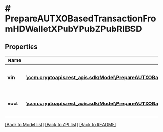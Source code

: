# # PrepareAUTXOBasedTransactionFromHDWalletXPubYPubZPubRIBSD

## Properties

Name | Type | Description | Notes
------------ | ------------- | ------------- | -------------
**vin** | [**\com.cryptoapis.rest_apis.sdk\Model\PrepareAUTXOBasedTransactionFromHDWalletXPubYPubZPubRIBSDVinInner[]**](PrepareAUTXOBasedTransactionFromHDWalletXPubYPubZPubRIBSDVinInner.md) | Represents the transaction inputs. |
**vout** | [**\com.cryptoapis.rest_apis.sdk\Model\PrepareAUTXOBasedTransactionFromHDWalletXPubYPubZPubRIBSDVoutInner[]**](PrepareAUTXOBasedTransactionFromHDWalletXPubYPubZPubRIBSDVoutInner.md) | Represents the transaction outputs. |

[[Back to Model list]](../../README.md#models) [[Back to API list]](../../README.md#endpoints) [[Back to README]](../../README.md)
